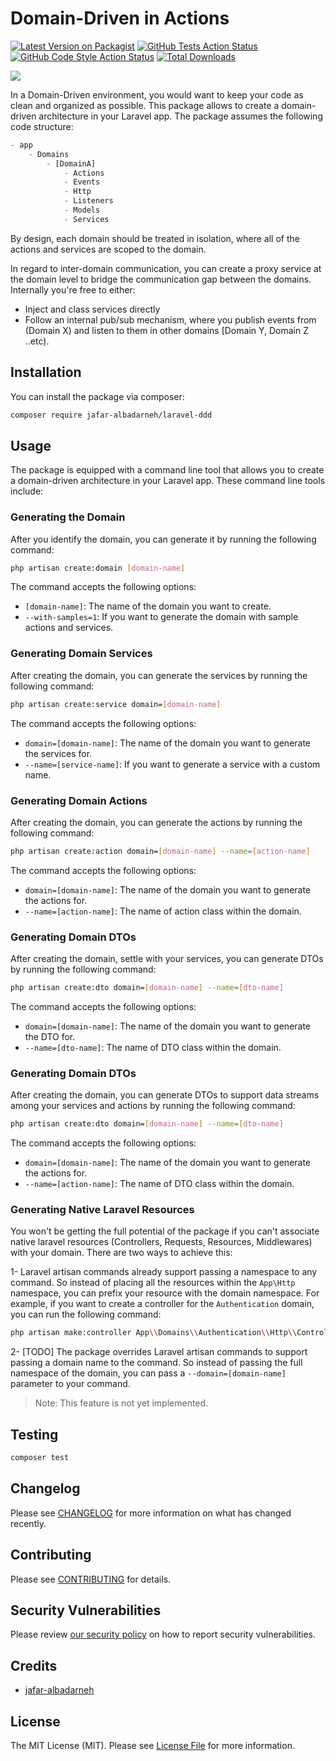 # Domain-Driven in Actions

[![Latest Version on Packagist](https://img.shields.io/packagist/v/jafar-albadarneh/laravel-ddd.svg?style=flat-square)](https://packagist.org/packages/jafar-albadarneh/laravel-ddd)
[![GitHub Tests Action Status](https://img.shields.io/github/workflow/status/jafar-albadarneh/laravel-ddd/run-tests?label=tests)](https://github.com/jafar-albadarneh/laravel-ddd/actions?query=workflow%3Arun-tests+branch%3Amain)
[![GitHub Code Style Action Status](https://img.shields.io/github/workflow/status/jafar-albadarneh/laravel-ddd/Fix%20PHP%20code%20style%20issues?label=code%20style)](https://github.com/jafar-albadarneh/laravel-ddd/actions?query=workflow%3A"Fix+PHP+code+style+issues"+branch%3Amain)
[![Total Downloads](https://img.shields.io/packagist/dt/jafar-albadarneh/laravel-ddd.svg?style=flat-square)](https://packagist.org/packages/jafar-albadarneh/laravel-ddd)

[<img src="https://banners.beyondco.de/Laravel%20DDD.png?theme=dark&packageManager=composer+require&packageName=jafar-albadarneh%2Flaravel-ddd&pattern=brickWall&style=style_1&description=Domain-Driven-Design+in+Actions+for+Laravel+Monolith&md=1&showWatermark=0&fontSize=125px&images=https%3A%2F%2Flaravel.com%2Fimg%2Flogomark.min.svg"/>](https://packagist.org/packages/jafar-albadarneh/laravel-ddd)


In a Domain-Driven environment, you would want to keep your code as clean and organized as possible.
This package allows to create a domain-driven architecture in your Laravel app.
The package assumes the following code structure:

```php
- app
    - Domains
        - [DomainA]
            - Actions
            - Events
            - Http
            - Listeners
            - Models
            - Services
```
By design, each domain should be treated in isolation, where all of the actions and services are scoped to the domain.

In regard to inter-domain communication, you can create a proxy service at the domain level to bridge the communication gap between the domains.
Internally you're free to either:
- Inject and class services directly
- Follow an internal pub/sub mechanism, where you publish events from (Domain X) and listen to them in other domains [Domain Y, Domain Z ..etc).

## Installation

You can install the package via composer:

```bash
composer require jafar-albadarneh/laravel-ddd
```

[//]: # (You can publish the config file with:)

[//]: # ()
[//]: # (```bash)

[//]: # (php artisan vendor:publish --tag="laravel-ddd-config")

[//]: # (```)

[//]: # ()
[//]: # (This is the contents of the published config file:)

[//]: # ()
[//]: # (```php)

[//]: # (return [];)

[//]: # (```)

## Usage

The package is equipped with a command line tool that allows you to create a domain-driven architecture in your Laravel app.
These command line tools include:

### Generating the Domain
After you identify the domain, you can generate it by running the following command:

```bash
php artisan create:domain [domain-name]
```
The command accepts the following options:

- `[domain-name]`: The name of the domain you want to create.
- `--with-samples=1`: If you want to generate the domain with sample actions and services.


### Generating Domain Services
After creating the domain, you can generate the services by running the following command:

```bash
php artisan create:service domain=[domain-name]
```

The command accepts the following options:

- `domain=[domain-name]`: The name of the domain you want to generate the services for.
- `--name=[service-name]`: If you want to generate a service with a custom name.

### Generating Domain Actions
After creating the domain, you can generate the actions by running the following command:

```bash
php artisan create:action domain=[domain-name] --name=[action-name]
```

The command accepts the following options:

- `domain=[domain-name]`: The name of the domain you want to generate the actions for.
- `--name=[action-name]`: The name of action class within the domain.

### Generating Domain DTOs
After creating the domain, settle with your services, you can generate DTOs by running the following command:

```bash
php artisan create:dto domain=[domain-name] --name=[dto-name]
```

The command accepts the following options:

- `domain=[domain-name]`: The name of the domain you want to generate the DTO for.
- `--name=[dto-name]`: The name of DTO class within the domain.


### Generating Domain DTOs
After creating the domain, you can generate DTOs to support data streams among your services and actions by running the following command:

```bash
php artisan create:dto domain=[domain-name] --name=[dto-name]
```

The command accepts the following options:

- `domain=[domain-name]`: The name of the domain you want to generate the actions for.
- `--name=[action-name]`: The name of DTO class within the domain.

### Generating Native Laravel Resources
You won't be getting the full potential of the package if you can't associate native laravel resources (Controllers, Requests, Resources, Middlewares) with your domain.
There are two ways to achieve this:

1- Laravel artisan commands already support passing a namespace to any command. So instead of placing all the resources within the `App\Http` namespace, you can prefix your resource with the domain namespace.
For example, if you want to create a controller for the `Authentication` domain, you can run the following command:

```bash
php artisan make:controller App\\Domains\\Authentication\\Http\\Controllers\\LoginController
```

2- [TODO] The package overrides Laravel artisan commands to support passing a domain name to the command. So instead of passing the full namespace of the domain, you can pass a `--domain=[domain-name]` parameter to your command.
> Note: This feature is not yet implemented.

## Testing

```bash
composer test
```

## Changelog

Please see [CHANGELOG](CHANGELOG.md) for more information on what has changed recently.

## Contributing

Please see [CONTRIBUTING](CONTRIBUTING.md) for details.

## Security Vulnerabilities

Please review [our security policy](../../security/policy) on how to report security vulnerabilities.

## Credits

- [jafar-albadarneh](https://github.com/jafar-albadarneh)

## License

The MIT License (MIT). Please see [License File](LICENSE.md) for more information.
